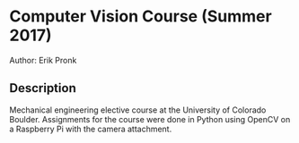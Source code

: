# Computer Vision Course (Summer 2017)
Author: Erik Pronk
## Description
Mechanical engineering elective course at the University of Colorado Boulder. Assignments for the course were done in Python using OpenCV on a Raspberry Pi with the camera attachment.